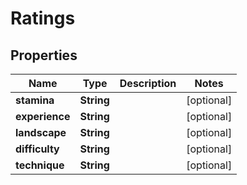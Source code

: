 
# Ratings

## Properties
Name | Type | Description | Notes
------------ | ------------- | ------------- | -------------
**stamina** | **String** |  |  [optional]
**experience** | **String** |  |  [optional]
**landscape** | **String** |  |  [optional]
**difficulty** | **String** |  |  [optional]
**technique** | **String** |  |  [optional]



